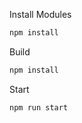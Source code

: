 Install Modules
```sh
npm install 
```

Build
```sh
npm install 
``` 

Start
```sh
npm run start 
```  
